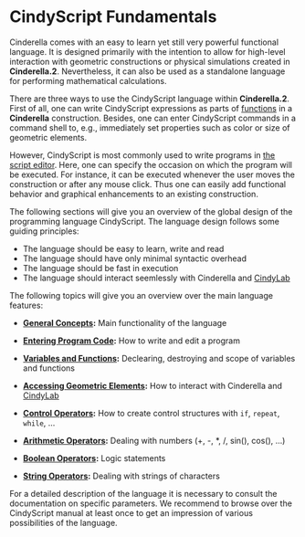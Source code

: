 #  CindyScript Fundamentals

Cinderella comes with an easy to learn yet still very powerful functional language.
It is designed primarily with the intention to allow for high-level interaction with geometric constructions or physical simulations created in **Cinderella.2**.
Nevertheless, it can also be used as a standalone language for performing mathematical calculations.

There are three ways to use the CindyScript language within **Cinderella.2**.
First of all, one can write CindyScript expressions as parts of [functions](Function_Plotting.md) in a **Cinderella** construction.
Besides, one can enter CindyScript commands in a command shell to, e.g., immediately set properties such as color or size of geometric elements.

However, CindyScript is most commonly used to write programs in [the script editor](The_CindyScript_Editor.md).
Here, one can specify the occasion on which the program will be executed.
For instance, it can be executed whenever the user moves the construction or after any mouse click.
Thus one can easily add functional behavior and graphical enhancements to an existing construction.

The following sections will give you an overview of the global design of the programming language CindyScript.
The language design follows some guiding principles:

*  The language should be easy to learn, write and read
*  The language should have only minimal syntactic overhead
*  The language should be fast in execution
*  The language should interact seemlessly with Cinderella and [CindyLab](CindyLab.md)

The following topics will give you an overview over the main language features:

*  **[General Concepts](General_Concepts.md):**
Main functionality of the language

*  **[Entering Program Code](Entering_Program_Code.md):**
How to write and edit a program

*  **[Variables and Functions](Variables_and_Functions.md):**
Declearing, destroying and scope of variables and functions

*  **[Accessing Geometric Elements](Accessing_Geometric_Elements.md):**
How to interact with Cinderella and [CindyLab](CindyLab.md)

*  **[Control Operators](Control_Operators.md):**
How to create control structures with `if`, `repeat`, `while`, …

*  **[Arithmetic Operators](Arithmetic_Operators.md):**
Dealing with numbers (+, -, *, /, sin(), cos(), …)

*  **[Boolean Operators](Boolean_Operators.md):**
Logic statements

*  **[String Operators](String_Operators.md):**
Dealing with strings of characters

For a detailed description of the language it is necessary to consult the documentation on specific parameters.
We recommend to browse over the CindyScript manual at least once to get an impression of various possibilities of the language.
